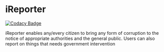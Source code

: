 # iReporter

[![Codacy Badge](https://api.codacy.com/project/badge/Grade/71dc68a5999d4060840e606be701bdd3)](https://app.codacy.com/app/kyakusahmed/iReporter?utm_source=github.com&utm_medium=referral&utm_content=kyakusahmed/iReporter&utm_campaign=Badge_Grade_Settings)

iReporter enables any/every citizen to bring any form of corruption to the notice of appropriate authorities and the general public. Users can also report on things that needs government intervention
